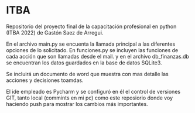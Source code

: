 # ITBA


Repositorio del proyecto final de la capacitación profesional en python (ITBA 2022) de Gastón Saez de Arregui.

En el archivo main.py se encuenta la llamada principal a las diferentes opciones de lo solicitado. En funciones.py se incluyen las funciones de cada acción que son
llamadas desde el mail. y en el archivo db_finanzas.db se encuentran los datos guardados en la base de datos SQLite3.

Se incluirá un documento de word que muestra con mas detalle las acciones y decisiones toamdas. 

El ide empleado es Pycharm y se configuró en él el control de versiones GIT, tanto local (commints en mi pc) como este reposiorio donde voy haciendo push para mostrar los cambios más importantes. 
